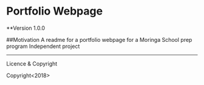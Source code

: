 # Portfolio Webpage

**Version 1.0.0

##Motivation
A readme for a portfolio webpage for a Moringa School prep program Independent project

---

Licence & Copyright

Copyright<2018><Raymond Gitonga>

